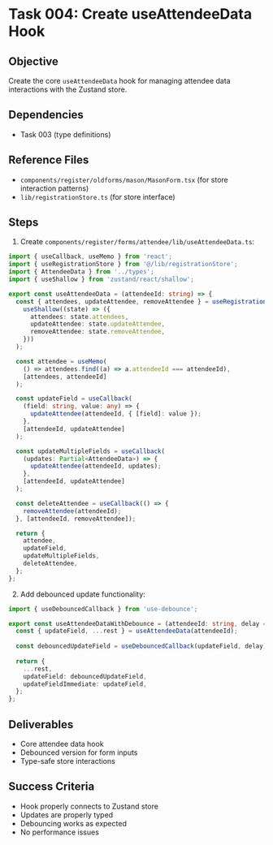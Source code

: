 # Task 004: Create useAttendeeData Hook

## Objective
Create the core `useAttendeeData` hook for managing attendee data interactions with the Zustand store.

## Dependencies
- Task 003 (type definitions)

## Reference Files
- `components/register/oldforms/mason/MasonForm.tsx` (for store interaction patterns)
- `lib/registrationStore.ts` (for store interface)

## Steps

1. Create `components/register/forms/attendee/lib/useAttendeeData.ts`:
```typescript
import { useCallback, useMemo } from 'react';
import { useRegistrationStore } from '@/lib/registrationStore';
import { AttendeeData } from '../types';
import { useShallow } from 'zustand/react/shallow';

export const useAttendeeData = (attendeeId: string) => {
  const { attendees, updateAttendee, removeAttendee } = useRegistrationStore(
    useShallow((state) => ({
      attendees: state.attendees,
      updateAttendee: state.updateAttendee,
      removeAttendee: state.removeAttendee,
    }))
  );

  const attendee = useMemo(
    () => attendees.find((a) => a.attendeeId === attendeeId),
    [attendees, attendeeId]
  );

  const updateField = useCallback(
    (field: string, value: any) => {
      updateAttendee(attendeeId, { [field]: value });
    },
    [attendeeId, updateAttendee]
  );

  const updateMultipleFields = useCallback(
    (updates: Partial<AttendeeData>) => {
      updateAttendee(attendeeId, updates);
    },
    [attendeeId, updateAttendee]
  );

  const deleteAttendee = useCallback(() => {
    removeAttendee(attendeeId);
  }, [attendeeId, removeAttendee]);

  return {
    attendee,
    updateField,
    updateMultipleFields,
    deleteAttendee,
  };
};
```

2. Add debounced update functionality:
```typescript
import { useDebouncedCallback } from 'use-debounce';

export const useAttendeeDataWithDebounce = (attendeeId: string, delay = 300) => {
  const { updateField, ...rest } = useAttendeeData(attendeeId);
  
  const debouncedUpdateField = useDebouncedCallback(updateField, delay);
  
  return {
    ...rest,
    updateField: debouncedUpdateField,
    updateFieldImmediate: updateField,
  };
};
```

## Deliverables
- Core attendee data hook
- Debounced version for form inputs
- Type-safe store interactions

## Success Criteria
- Hook properly connects to Zustand store
- Updates are properly typed
- Debouncing works as expected
- No performance issues